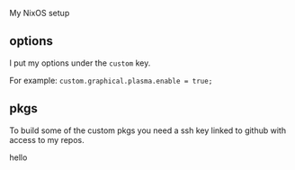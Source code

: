 My NixOS setup

## options
I put my options under the `custom` key.

For example: `custom.graphical.plasma.enable = true;`

## pkgs
To build some of the custom pkgs you need a ssh key linked to github with access to my repos.

hello
